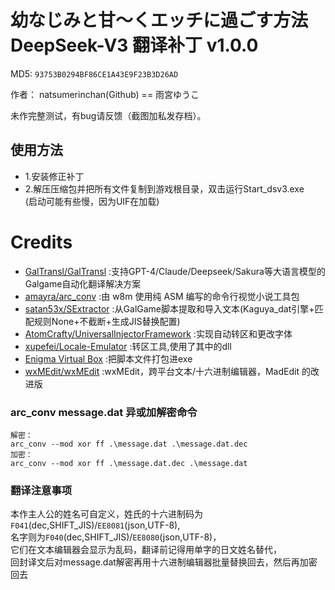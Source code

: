 # 幼なじみと甘～くエッチに過ごす方法 DeepSeek-V3 翻译补丁 v1.0.0

MD5: `93753B0294BF86CE1A43E9F23B3D26AD`

作者： natsumerinchan(Github) == 雨宮ゆうこ

未作完整测试，有bug请反馈（截图加私发存档）。

## 使用方法
- 1.安装修正补丁
- 2.解压压缩包并把所有文件复制到游戏根目录，双击运行Start_dsv3.exe<br>(启动可能有些慢，因为UIF在加载)

# Credits

- [GalTransl/GalTransl](https://github.com/GalTransl/GalTransl.git) :支持GPT-4/Claude/Deepseek/Sakura等大语言模型的Galgame自动化翻译解决方案
- [amayra/arc_conv](https://github.com/amayra/arc_conv.git) :由 w8m 使用纯 ASM 编写的命令行视觉小说工具包
- [satan53x/SExtractor](https://github.com/satan53x/SExtractor.git) :从GalGame脚本提取和导入文本(Kaguya_dat引擎+匹配规则None+不截断+生成JIS替换配置)
- [AtomCrafty/UniversalInjectorFramework](https://github.com/AtomCrafty/UniversalInjectorFramework.git) :实现自动转区和更改字体
- [xupefei/Locale-Emulator](https://github.com/xupefei/Locale-Emulator.git) :转区工具,使用了其中的dll
- [Enigma Virtual Box](https://enigmaprotector.com/assets/files/enigmavb.exe) :把脚本文件打包进exe
- [wxMEdit/wxMEdit](https://github.com/wxMEdit/wxMEdit.git) :wxMEdit，跨平台文本/十六进制编辑器，MadEdit 的改进版

### arc_conv message.dat 异或加解密命令
```
解密：
arc_conv --mod xor ff .\message.dat .\message.dat.dec
加密：
arc_conv --mod xor ff .\message.dat.dec .\message.dat
```

### 翻译注意事项
本作主人公的姓名可自定义，姓氏的十六进制码为`F041`(dec,SHIFT_JIS)/`EE8081`(json,UTF-8),<br>
名字则为`F040`(dec,SHIFT_JIS)/`EE8080`(json,UTF-8)，<br>
它们在文本编辑器会显示为乱码，翻译前记得用单字的日文姓名替代，<br>
回封译文后对message.dat解密再用十六进制编辑器批量替换回去，然后再加密回去
